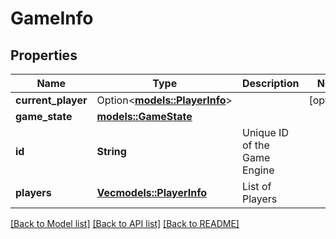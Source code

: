 # GameInfo

## Properties

 Name               | Type                                            | Description                  | Notes      
--------------------|-------------------------------------------------|------------------------------|------------
 **current_player** | Option<[**models::PlayerInfo**](PlayerInfo.md)> |                              | [optional] 
 **game_state**     | [**models::GameState**](GameState.md)           |                              |
 **id**             | **String**                                      | Unique ID of the Game Engine |
 **players**        | [**Vec<models::PlayerInfo>**](PlayerInfo.md)    | List of Players              |

[[Back to Model list]](../README.md#documentation-for-models) [[Back to API list]](../README.md#documentation-for-api-endpoints) [[Back to README]](../README.md)


